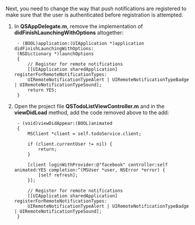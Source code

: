 
Next, you need to change the way that push notifications are registered to make sure that the user is authenticated before registration is attempted. 

1. In **QSAppDelegate.m**, remove the implementation of **didFinishLaunchingWithOptions** altogether:

		
		- (BOOL)application:(UIApplication *)application didFinishLaunchingWithOptions:
		(NSDictionary *)launchOptions
		{
		    // Register for remote notifications
		    [[UIApplication sharedApplication] registerForRemoteNotificationTypes:
		    UIRemoteNotificationTypeAlert | UIRemoteNotificationTypeBadge | UIRemoteNotificationTypeSound];
		    return YES;
		}

2. Open the project file **QSTodoListViewController.m** and in the **viewDidLoad** method, add the code removed above to the add:

	
		- (void)viewDidAppear:(BOOL)animated
		{
		    MSClient *client = self.todoService.client;
		
		    if (client.currentUser != nil) {
		        return;
		    }
		
		    [client loginWithProvider:@"facebook" controller:self animated:YES completion:^(MSUser *user, NSError *error) {
		        [self refresh];
		    }];
		
		    // Register for remote notifications
		    [[UIApplication sharedApplication] registerForRemoteNotificationTypes:
		    UIRemoteNotificationTypeAlert | UIRemoteNotificationTypeBadge | UIRemoteNotificationTypeSound];
		}
